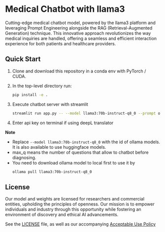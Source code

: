 # Medical Chatbot with llama3
Cutting-edge medical chatbot model, powered by the llama3 platform and leveraging Prompt Engineering alongside the RAG (Retrieval-Augmented Generation) technique. This innovative approach revolutionizes the way medical inquiries are handled, offering a seamless and efficient interaction experience for both patients and healthcare providers.

## Quick Start

1. Clone and download this repository in a conda env with PyTorch / CUDA.

2. In the top-level directory run:
    ```bash
    pip install -e .
    ```
3. Execute chatbot server with streamlit
    ```bash
    streamlit run app.py -- --model llama3:70b-instruct-q8_0 --prompt ollama_llama3 --translator deepL --max_q 10
    ```
4. Enter api key on terminal if using deepL translator 

**Note**
- Replace  `--model llama3:70b-instruct-q8_0` with the id of ollama models. It is also available to use huggingface models.
- max_q means the number of questions that allow to chatbot before diagnosing.
- You need to download ollama model to local first to use it by
    ```bash
    ollama pull llama3:70b-instruct-q8_0
    ```

## License

Our model and weights are licensed for researchers and commercial entities, upholding the principles of openness. Our mission is to empower individuals and industry through this opportunity while fostering an environment of discovery and ethical AI advancements.

See the [LICENSE](LICENSE) file, as well as our accompanying [Acceptable Use Policy](USE_POLICY.md)
